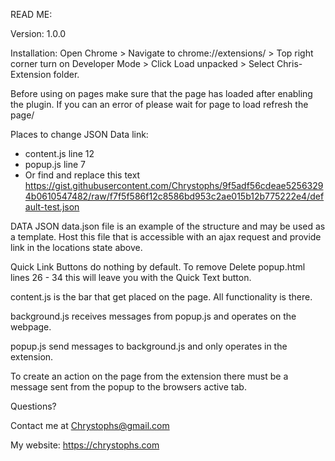 READ ME:

Version: 1.0.0

Installation:
Open Chrome > Navigate to chrome://extensions/ > Top right corner turn on Developer Mode > Click Load unpacked > Select Chris-Extension folder.

Before using on pages make sure that the page has loaded after enabling the plugin. If you can an error of please wait for page to load refresh the page/


Places to change JSON Data link:
 - content.js line 12 
 - popup.js line 7
 - Or find and replace this text https://gist.githubusercontent.com/Chrystophs/9f5adf56cdeae52563294b0610547482/raw/f7f5f586f12c8586bd953c2ae015b12b775222e4/default-test.json


DATA JSON
data.json file is an example of the structure and may be used as a template. Host this file that is accessible with an ajax request and provide link in the locations state above.


Quick Link Buttons do nothing by default. To remove Delete popup.html lines 26 - 34 this will leave you with the Quick Text button.

content.js is the bar that get placed on the page. All functionality is there.

background.js receives messages from popup.js and operates on the webpage.

popup.js send messages to background.js and only operates in the extension.


To create an action on the page from the extension there must be a message sent from the popup to the browsers active tab.

Questions? 

Contact me at Chrystophs@gmail.com

My website: https://chrystophs.com